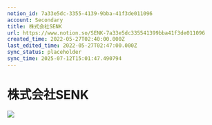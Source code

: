 ```yaml
---
notion_id: 7a33e5dc-3355-4139-9bba-41f3de011096
account: Secondary
title: 株式会社SENK
url: https://www.notion.so/SENK-7a33e5dc335541399bba41f3de011096
created_time: 2022-05-27T02:40:00.000Z
last_edited_time: 2022-05-27T02:47:00.000Z
sync_status: placeholder
sync_time: 2025-07-12T15:01:47.490794
---
```

# 株式会社SENK

![](https://prod-files-secure.s3.us-west-2.amazonaws.com/d58fe38c-a9d4-4466-aed9-85604b7b2c6d/b48bfd24-00c5-4c20-b5f2-ea9378f52ea1/Untitled.png?X-Amz-Algorithm=AWS4-HMAC-SHA256&X-Amz-Content-Sha256=UNSIGNED-PAYLOAD&X-Amz-Credential=ASIAZI2LB466Q4L7HQOQ%2F20250719%2Fus-west-2%2Fs3%2Faws4_request&X-Amz-Date=20250719T065343Z&X-Amz-Expires=3600&X-Amz-Security-Token=IQoJb3JpZ2luX2VjEIX%2F%2F%2F%2F%2F%2F%2F%2F%2F%2FwEaCXVzLXdlc3QtMiJIMEYCIQD6IjqupnRcF%2FqY9GBurr36C5SC%2FpdwWvbwhOqn6L%2BVpAIhALSdVcvkrxGQ5S8i0iRn3ytGGSqppvwgw6QKIYxzF%2FepKogECJ7%2F%2F%2F%2F%2F%2F%2F%2F%2F%2FwEQABoMNjM3NDIzMTgzODA1IgzTIPDCCpXb%2BJNITncq3APM59BwQVTz8R%2F9Vgd7lcMusEq1ICRSJr2Liz1XwnVKGcH%2BuktYyKhFtXKbOhYzRpv55IZYvgd4v8CF3xM2VMF9AhwxZzM2eAb10JGq2RfmuFZisIcweYmsKsj%2BUKY0IU6wnH6LUmfCssNukkDmH%2F3No91PHrB5PE9mYBXj1cwcrscmfpv8e8kt9MjbceJ9aQ1BbjUr%2BDXFYW8I74bq7yD2hNBMFyCu%2FzfSdHDIqHTRT10rcKeiAP7%2FgWgXmmfxdNMXb%2FXOzWeKh2XkOLAlkROjl5yH50TXExtGXXID0iV2Bl4SLG28LlwQqpN6BRwS9gUtyustuZIND6jsVghY1K1YnAtXs2NRPZJqqjC0tOrVnF4vZfHP%2B86ptYr6KcJ7Y2Aci1pIZ4xHrQW5CzY0LMpKKLRBPt5iU%2B%2Bz9oArenyDR%2FZP%2FBTPGCgI%2FjYNn6QBrxrm9QiEj18d4slC3egn0iheJPVAju8T9AX5kEi5aYjMW9pdbhR4nOMM5%2FgL9kJkumzqQoIQNApPpOJDb7SuqIKeObwR8HP6dARV5kH7F3iREff%2BmoRSu4M23916mDtiYVYDBFjQGW%2FpKbHqbMjeNcBwkNEkOKRLSY2no7mOZi%2FziT5xe%2F1M1FTe6ZQT4zCBxezDBjqkAZMdU1osK%2BWonh%2Fq0fWrYTBGE2yVbpGqsJ8W2nuC1%2BUqe4CE6yyIuuzfYvnxRouhF3m%2BKtfZ1YhRqJ9oBnATlcxxA321NyV4AUvt36sjnSYIsjOAZugs1rltvPWOyaPBJ8KGdCangZoTKOlbLCJkF2uXCVmBH84tOaI03dtlpVZhrQ3PQHcCRDWnOpXpopNsHW8p9%2BOsggGNO%2BBGoIUeAG4QBXFh&X-Amz-Signature=2b9b81c9eb50ddfa17ac2cf3cd3ca481c6c31d0edebf7388a113ca15ca0c9553&X-Amz-SignedHeaders=host&x-amz-checksum-mode=ENABLED&x-id=GetObject)
